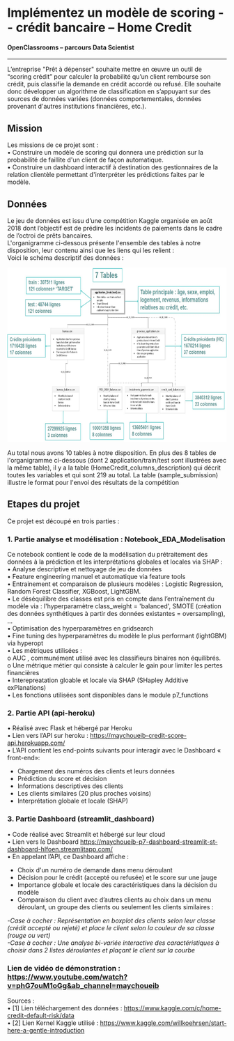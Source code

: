 #  Implémentez un modèle de scoring -- crédit bancaire – Home Credit 
#### OpenClassrooms – parcours Data Scientist 
-----
L’entreprise "Prêt à dépenser" souhaite mettre en œuvre un outil de “scoring crédit” pour calculer la probabilité qu’un client rembourse son crédit, puis classifie la demande en crédit accordé ou refusé. Elle souhaite donc développer un algorithme de classification en s’appuyant sur des sources de données variées (données comportementales, données provenant d'autres institutions financières, etc.).

## Mission  
Les missions de ce projet sont :     
•	Construire un modèle de scoring qui donnera une prédiction sur la probabilité de faillite d'un client de façon automatique.    
•	Construire un dashboard interactif à destination des gestionnaires de la relation clientèle permettant d'interpréter les prédictions faites par le modèle.    
## Données
Le jeu de données est issu d’une compétition Kaggle organisée en août 2018 dont l’objectif est de prédire les incidents de paiements dans le cadre de l’octroi de prêts bancaires.      
L'organigramme ci-dessous présente l'ensemble des tables à notre disposition, leur contenu ainsi que les liens qui les relient :   
Voici le schéma descriptif des données :       
<p align="center"><img src="images/schema_datas.jpg" width="600" height="400" /></p>

Au total nous avons 10 tables à notre disposition. En plus des 8 tables de l'organigramme ci-dessous (dont 2 application/train/test sont illustrées avec la même table), il y a la table (HomeCredit_columns_description) qui décrit toutes les variables et qui sont 219 au total. La table (sample_submission) illustre le format pour l'envoi des résultats de la compétition     

## Etapes du projet 
Ce projet est découpé en trois parties :
### 1. Partie analyse et modélisation : Notebook_EDA_Modelisation     
Ce notebook contient le code de la modélisation du prétraitement des données à la prédiction et les interprétations globales et locales via SHAP :     
•	Analyse descriptive et nettoyage de jeu de données   
•	Feature engineering manuel et automatique via feature tools    
•	Entrainement et comparaison de plusieurs modèles : Logistic Regression, Random Forest Classifier, XGBoost, LightGBM.       
•	Le déséquilibre des classes est pris en compte dans l’entraînement du modèle via : l'hyperparamètre class_weight = 'balanced', SMOTE (création des données synthétiques à partir des données existantes = oversampling), ...       
•	Optimisation des hyperparamètres en gridsearch     
•	Fine tuning des hyperparamètres du modèle le plus performant (lightGBM) via hyperopt     
•	Les métriques utilisées :     
   o	AUC , communément utilisé avec les classifieurs binaires non équilibrés.     
   o	Une métrique métier qui consiste à calculer le gain pour limiter les pertes financières     
•	Interepreatation gloable et locale via SHAP (SHapley Additive exPlanations)    
•	Les fonctions utilisées sont disponibles dans le module p7_functions    
### 2. Partie API (api-heroku)   
•	Réalisé avec Flask et hébergé par Heroku    
•	Lien vers l’API sur heroku : https://maychoueib-credit-score-api.herokuapp.com/   
•	 L’API contient les end-points suivants pour interagir avec le Dashboard « front-end»:   
-	Chargement des numéros des clients et leurs données   
-	Prédiction du score et décision      
-	Informations descriptives des clients    
-	Les clients similaires (20 plus proches voisins)   
-	Interprétation globale et locale (SHAP)   
### 3. Partie Dashboard (streamlit_dashboard)   
•	Code réalisé avec Streamlit et hébergé sur leur cloud    
•	Lien vers le Dashboard https://maychoueib-p7-dashboard-streamlit-st-dashboard-hlfoen.streamlitapp.com/    
•	En appelant l’API, ce Dashboard affiche :   
-	Choix d'un numéro de demande dans menu déroulant   
-	Décision pour le crédit (accepté ou refusée) et le score sur une jauge   
-	Importance globale et locale des caractéristiques dans la décision du modèle   
-	Comparaison du client avec d’autres clients au choix dans un menu déroulant, un groupe des clients ou seulement les clients similaires :      

-*Case à cocher : Représentation en boxplot des clients selon leur classe (crédit accepté ou rejeté) et place le client selon la couleur de sa classe (rouge ou vert)    
-Case à cocher : Une analyse bi-variée interactive des caractéristiques à choisir dans 2 listes déroulantes et plaçant le client sur la courbe*    

### Lien de vidéo de démonstration : https://www.youtube.com/watch?v=phG7ouM1oGg&ab_channel=maychoueib       

Sources :     
•	[1] Lien téléchargement des données : https://www.kaggle.com/c/home-credit-default-risk/data    
•	[2] Lien Kernel Kaggle utilisé : https://www.kaggle.com/willkoehrsen/start-here-a-gentle-introduction     


